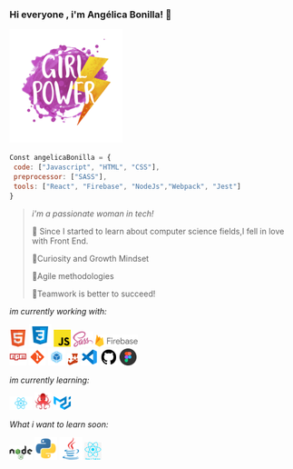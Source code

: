 ### Hi everyone , i'm Angélica Bonilla! 👋
<img src="./Img/Readme-pic.svg" width=200>

 ```javascript
Const angelicaBonilla = {
  code: ["Javascript", "HTML", "CSS"],
  preprocessor: ["SASS"],
  tools: ["React", "Firebase", "NodeJs","Webpack", "Jest"]
}
```

 > *i'm a passionate woman in tech!*
 > 
 > 🌻 Since I started to learn about computer science fields,I fell in love with Front End.
 >
 > 🌻Curiosity and Growth Mindset
 >
 > 🌻Agile methodologies
 >
 > 🌻Teamwork is better to succeed!
 >
 >
 >
 
*im currently working with:*


<img src="./Img/Html-logo.svg" width=30>
<img src="./Img/Css-logo.svg" width=40>
<img src="./Img/JavaScript-logo.svg" width=30>
<img src="./Img/Sass-logo.svg" width=35>
<img src="./Img/Firebase-logo.svg" width=75>
<br>
<img src="./Img/npm-logo.png" width=30>
<img src="./Img/git-logo.png" width=30>
<img src="./Img/webpack-logo.png" width=30>
<img src="./Img/jest-logo.png" width=20>
<img src="./Img/Vsc-logo.png" width=30>
<img src="./Img/github-logo.png" width=30>
<img src="./Img/figma-logo.png" width=30>


*im currently learning:*

<img src="./Img/React-logo.svg" width=40>
<img src="./Img/react-testing-logo.png" width=30>
<img src="./Img/material-ui-logo.png" width=30>




*What i want to learn soon:*

<img src="./Img/Node.js-logo.svg" width=40>
<img src="./Img/phyton-logo.png" width=40>
<img src="./Img/java-logo.png" width=40>
<img src="./Img/react-native-logo.png" width=30>












